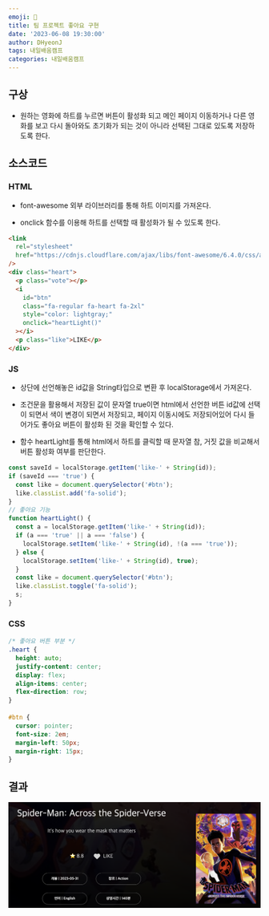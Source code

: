 ```yaml
---
emoji: 📝
title: 팀 프로젝트 좋아요 구현
date: '2023-06-08 19:30:00'
author: DHyeonJ
tags: 내일배움캠프
categories: 내일배움캠프
---
```


## 구상

- 원하는 영화에 하트를 누르면 버튼이 활성화 되고 메인 페이지 이동하거나 다른 영화를 보고 다시 돌아와도 초기화가 되는 것이 아니라 선택된 그대로 있도록 저장하도록 한다.

## 소스코드

### HTML

- font-awesome 외부 라이브러리를 통해 하트 이미지를 가져온다.

- onclick 함수를 이용해 하트를 선택할 때 활성화가 될 수 있도록 한다.

```html
<link
  rel="stylesheet"
  href="https://cdnjs.cloudflare.com/ajax/libs/font-awesome/6.4.0/css/all.min.css"
/>
<div class="heart">
  <p class="vote"></p>
  <i
    id="btn"
    class="fa-regular fa-heart fa-2xl"
    style="color: lightgray;"
    onclick="heartLight()"
  ></i>
  <p class="like">LIKE</p>
</div>
```

### JS

- 상단에 선언해놓은 id값을 String타입으로 변환 후 localStorage에서 가져온다.

- 조건문을 활용해서 저장된 값이 문자열 true이면 html에서 선언한 버튼 id값에 선택이 되면서 색이 변경이 되면서 저장되고, 페이지 이동시에도 저장되어있어 다시 들어가도 좋아요 버튼이 활성화 된 것을 확인할 수 있다.

- 함수 heartLight를 통해 html에서 하트를 클릭할 때 문자열 참, 거짓 값을 비교해서 버튼 활성화 여부를 판단한다.

```js
const saveId = localStorage.getItem('like-' + String(id));
if (saveId === 'true') {
  const like = document.querySelector('#btn');
  like.classList.add('fa-solid');
}
// 좋아요 기능
function heartLight() {
  const a = localStorage.getItem('like-' + String(id));
  if (a === 'true' || a === 'false') {
    localStorage.setItem('like-' + String(id), !(a === 'true'));
  } else {
    localStorage.setItem('like-' + String(id), true);
  }
  const like = document.querySelector('#btn');
  like.classList.toggle('fa-solid');
  s;
}
```

### CSS

```css
/* 좋아요 버튼 부분 */
.heart {
  height: auto;
  justify-content: center;
  display: flex;
  align-items: center;
  flex-direction: row;
}

#btn {
  cursor: pointer;
  font-size: 2em;
  margin-left: 50px;
  margin-right: 15px;
}
```

## 결과

![img/til-12day-good-heart.png](img/til-12day-good-heart.png)

```toc

```
